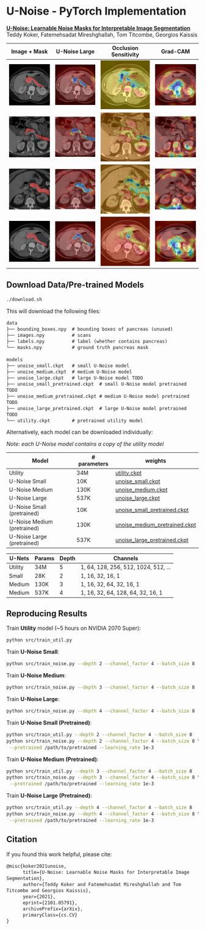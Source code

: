 # U-Noise - PyTorch Implementation

[**U-Noise: Learnable Noise Masks for Interpretable Image
Segmentation**](https://arxiv.org/abs/2101.05791)<br>
Teddy Koker, Fatemehsadat Mireshghallah, Tom Titcombe, Georgios Kaissis

Image + Mask | U-Noise Large | Occlusion Sensitivity | Grad-CAM
---          | ---           | ---                   | ---
![](visualizations/original_0.png) | ![](visualizations/unoise_large_0.png) | ![](visualizations/occlusion_0.png) | ![](visualizations/grad_cam_0.png)
![](visualizations/original_1.png) | ![](visualizations/unoise_large_1.png) | ![](visualizations/occlusion_1.png) | ![](visualizations/grad_cam_1.png)
![](visualizations/original_2.png) | ![](visualizations/unoise_large_2.png) | ![](visualizations/occlusion_2.png) | ![](visualizations/grad_cam_2.png)
![](visualizations/original_3.png) | ![](visualizations/unoise_large_3.png) | ![](visualizations/occlusion_3.png) | ![](visualizations/grad_cam_3.png)

## Download Data/Pre-trained Models

```bash
./download.sh
```

This will download the following files:
```
data
├── bounding_boxes.npy  # bounding boxes of pancreas (unused)
├── images.npy          # scans
├── labels.npy          # label (whether contains pancreas)
└── masks.npy           # ground truth pancreas mask

models
├── unoise_small.ckpt   # small U-Noise model
├── unoise_medium.ckpt  # medium U-Noise model
├── unoise_large.ckpt   # large U-Noise model TODO
├── unoise_small_pretrained.ckpt  # small U-Noise model pretrained TODO 
├── unoise_medium_pretrained.ckpt # medium U-Noise model pretrained TODO
├── unoise_large_pretrained.ckpt  # large U-Noise model pretrained TODO
└── utility.ckpt        # pretrained utility model
```

Alternatively, each model can be downloaded individually:

*Note: each U-Noise model contains a copy of the utility model*

Model          | # parameters | weights
---            | ---          | ---
Utility        | 34M          | [utility.ckpt](https://drive.google.com/file/d/1uXsgpJSOiKfIe1haqoRchx-AMRF9ormK/view?usp=sharing)
U-Noise Small  | 10K          | [unoise_small.ckpt](https://drive.google.com/file/d/1FEy61tSQzYF10e0N8xNENs0a0Rv0UMPv/view?usp=sharing)
U-Noise Medium | 130K         | [unoise_medium.ckpt](https://drive.google.com/file/d/11_rTHLkB56QIlPXTlRb7ln9WURbbAUDD/view?usp=sharing)
U-Noise Large  | 537K         | [unoise_large.ckpt](https://drive.google.com/file/d/1evV2daEgnfbyctwCkQ5PHXhZT8LNsidr/view?usp=sharing)
U-Noise Small  (pretrained)| 10K  | [unoise_small_pretrained.ckpt](https://drive.google.com/file/d/1kzR1I_lgynPtqEQqwaHiVdmQKghSi2bv/view?usp=sharing)
U-Noise Medium (pretrained)| 130K | [unoise_medium_pretrained.ckpt](https://drive.google.com/file/d/1xdJH9jcRZoVa6i_mdKCfbjyPQQrMbLac/view?usp=sharing)
U-Noise Large (pretrained) | 537K | [unoise_large_pretrained.ckpt](https://drive.google.com/file/d/1834JqlUcxeS3ifAnTjiCGHvP3GYST7Bl/view?usp=sharing)

U-Nets       | Params | Depth | Channels
---          | ---    | ---   | ---
Utility      | 34M    | 5     | 1, 64, 128, 256, 512, 1024, 512, ...
Small        | 28K    | 2     | 1, 16, 32, 16, 1
Medium       | 130K   | 3     | 1, 16, 32, 64, 32, 16, 1
Medium       | 537K   | 4     | 1, 16, 32, 64, 128, 64, 32, 16, 1

## Reproducing Results

Train **Utility** model (~5 hours on NVIDIA 2070 Super):
```bash
python src/train_util.py
```

Train **U-Noise Small**:
```bash
python src/train_noise.py --depth 2 --channel_factor 4 --batch_size 8
```           

Train **U-Noise Medium**:
```bash
python src/train_noise.py --depth 3 --channel_factor 4 --batch_size 8
```            

Train **U-Noise Large**:
```bash
python src/train_noise.py --depth 4 --channel_factor 4 --batch_size 8
```            

Train **U-Noise Small (Pretrained)**:
```bash
python src/train_util.py --depth 2 --channel_factor 4 --batch_size 8
python src/train_noise.py --depth 2 --channel_factor 4 --batch_size 8 \
 --pretrained /path/to/pretrained --learning_rate 1e-3
```            

Train **U-Noise Medium (Pretrained)**:
```bash
python src/train_util.py --depth 3 --channel_factor 4 --batch_size 8
python src/train_noise.py --depth 3 --channel_factor 4 --batch_size 8 \
 --pretrained /path/to/pretrained --learning_rate 1e-3
```            

Train **U-Noise Large (Pretrained)**:
```bash
python src/train_util.py --depth 4 --channel_factor 4 --batch_size 8
python src/train_noise.py --depth 4 --channel_factor 4 --batch_size 8 \
 --pretrained /path/to/pretrained --learning_rate 1e-3
```            

## Citation

If you found this work helpful, please cite:

```
@misc{koker2021unoise,
      title={U-Noise: Learnable Noise Masks for Interpretable Image Segmentation}, 
      author={Teddy Koker and Fatemehsadat Mireshghallah and Tom Titcombe and Georgios Kaissis},
      year={2021},
      eprint={2101.05791},
      archivePrefix={arXiv},
      primaryClass={cs.CV}
}
```           
